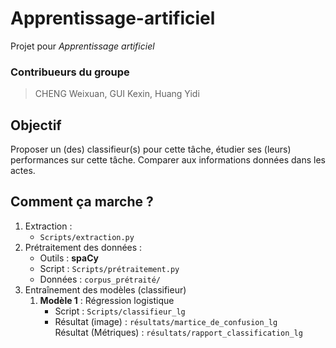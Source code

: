 # Apprentissage-artificiel
Projet pour *Apprentissage artificiel*

### Contribueurs du groupe
> CHENG Weixuan, GUI Kexin, Huang Yidi


## Objectif  
Proposer un (des) classifieur(s) pour cette tâche, étudier ses (leurs) performances sur cette tâche. Comparer aux informations données dans les actes.

## Comment ça marche ?

1. Extraction : 
    - `Scripts/extraction.py`
2. Prétraitement des données : 
    - Outils : **spaCy** 
    - Script : `Scripts/prétraitement.py`
    - Données : `corpus_prétraité/`
3. Entraînement des modèles (classifieur)
    1. **Modèle 1** : Régression logistique
        - Script : `Scripts/classifieur_lg`
        - Résultat (image) : `résultats/martice_de_confusion_lg` <br>
    Résultat (Métriques) : `résultats/rapport_classification_lg`

